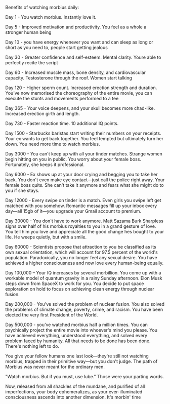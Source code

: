 Benefits of watching morbius daily:

Day 1 - You watch morbius. Instantly love it.

Day 5 - Improved motivation and productivity. You feel as a whole a stronger human being

Day 10 - you have energy whenever you want and can sleep as long or short as you need to, people start getting jealous

Day 30 - Greater confidence and self-esteem. Mental clarity. Youre able to perfectly recite the script

Day 60 - Increased muscle mass, bone density, and cardiovascular capacity. Testosterone through the roof. Women start talking

Day 120 - Higher sperm count. Increased erection strength and duration. You’ve now memorised the choreography of the entire movie, you can execute the stunts and movements performed to a tee

Day 365 - Your voice deepens, and your skull becomes more chad-like. Increased erection girth and length.

Day 730 - Faster reaction time. 10 additional IQ points.

Day 1500 - Starbucks baristas start writing their numbers on your receipts. Your ex wants to get back together. You feel tempted but ultimately turn her down. You need more time to watch morbius.

Day 3000 - You can't keep up with all your tinder matches. Strange women begin hitting on you in public. You worry about your female boss. Fortunately, she keeps it professional.

Day 6000 - Ex shows up at your door crying and begging you to take her back. You don't even make eye contact—just call the police right away. Your female boss quits. She can't take it anymore and fears what she might do to you if she stays.

Day 12000 - Every swipe on tinder is a match. Even girls you swipe left get matched with you somehow. Romantic messages fill up your inbox every day—all 15gb of it—you upgrade your Gmail account to premium.

Day 30000 - You don't have to work anymore. Matt Sazama Burk Sharpless signs over half of his morbius royalties to you in a grand gesture of love. You tell him you love and appreciate all the good change hes bought to your life. He weeps quietly, but with a smile.

Day 60000 - Scientists propose that attraction to you be classified as its own sexual orientation, which will account for 97.5 percent of the world's population. Paradoxically, you no longer feel any sexual desire. You have achieved a higher consciousness and now love every human-being equally.

Day 100,000 – Your IQ increases by several morbillion. You come up with a workable model of quantum gravity in a rainy Sunday afternoon. Elon Musk steps down from SpaceX to work for you. You decide to put space exploration on hold to focus on achieving clean energy through nuclear fusion.

Day 200,000 - You've solved the problem of nuclear fusion. You also solved the problems of climate change, poverty, crime, and racism. You have been elected the very first President of the World.

Day 500,000 - you’ve watched morbius half a million times. You can psychically project the entire movie into whoever's mind you please. You have achieved everything, understood everything, and solved every problem faced by humanity. All that needs to be done has been done. There's nothing left to do.

You give your fellow humans one last look—they're still not watching morbius, trapped in their primitive way—but you don't judge. The path of Morbius was never meant for the ordinary men.

"Watch morbius. But if you must, use lube." Those were your parting words.

Now, released from all shackles of the mundane, and purified of all imperfections, your body ephemeralizes, as your ever-illuminated consciousness ascends into another dimension. It's morbin' time
